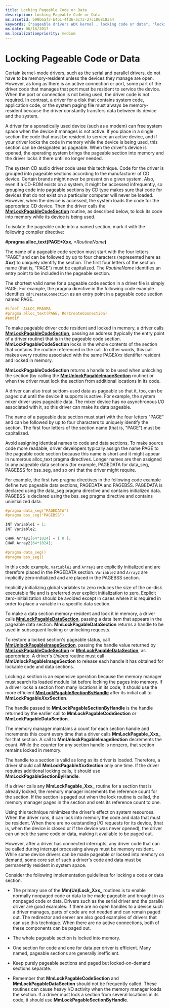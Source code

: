 ```yaml
---
title: Locking Pageable Code or Data
description: Locking Pageable Code or Data
ms.assetid: b99b6af3-b4b1-4fd6-ac73-27c1068183a4
keywords: ["pageable drivers WDK kernel , locking code or data", "locking WDK pageable drivers", "restoring pageable status", "resident code WDK pageable drivers", "isolating pageable code", "PAGE keyword WDK"]
ms.date: 06/16/2017
ms.localizationpriority: medium
---
```


# Locking Pageable Code or Data





Certain kernel-mode drivers, such as the serial and parallel drivers, do not have to be memory-resident unless the devices they manage are open. However, as long as there is an active connection or port, some part of the driver code that manages that port must be resident to service the device. When the port or connection is not being used, the driver code is not required. In contrast, a driver for a disk that contains system code, application code, or the system paging file must always be memory-resident because the driver constantly transfers data between its device and the system.

A driver for a sporadically used device (such as a modem) can free system space when the device it manages is not active. If you place in a single section the code that must be resident to service an active device, and if your driver locks the code in memory while the device is being used, this section can be designated as pageable. When the driver's device is opened, the operating system brings the pageable section into memory and the driver locks it there until no longer needed.

The system CD audio driver code uses this technique. Code for the driver is grouped into pageable sections according to the manufacturer of CD device. Certain brands might never be present on a given system. Also, even if a CD-ROM exists on a system, it might be accessed infrequently, so grouping code into pageable sections by CD type makes sure that code for devices that do not exist on a particular computer will never be loaded. However, when the device is accessed, the system loads the code for the appropriate CD device. Then the driver calls the [**MmLockPagableCodeSection**](https://docs.microsoft.com/windows-hardware/drivers/ddi/content/wdm/nf-wdm-mmlockpagablecodesection) routine, as described below, to lock its code into memory while its device is being used.

To isolate the pageable code into a named section, mark it with the following compiler directive:

**\#pragma alloc\_text(PAGE*Xxx**<em>, *RoutineName</em>**)**

The name of a pageable code section must start with the four letters "PAGE" and can be followed by up to four characters (represented here as **_Xxx_**) to uniquely identify the section. The first four letters of the section name (that is, "PAGE") must be capitalized. The *RoutineName* identifies an entry point to be included in the pageable section.

The shortest valid name for a pageable code section in a driver file is simply PAGE. For example, the pragma directive in the following code example identifies `RdrCreateConnection` as an entry point in a pageable code section named PAGE.

```cpp
#ifdef  ALLOC_PRAGMA 
#pragma alloc_text(PAGE, RdrCreateConnection) 
#endif 
```

To make pageable driver code resident and locked in memory, a driver calls [**MmLockPagableCodeSection**](https://docs.microsoft.com/windows-hardware/drivers/ddi/content/wdm/nf-wdm-mmlockpagablecodesection), passing an address (typically the entry point of a driver routine) that is in the pageable code section. **MmLockPagableCodeSection** locks in the whole contents of the section that contains the routine referenced in the call. In other words, this call makes every routine associated with the same PAGE*Xxx* identifier resident and locked in memory.

**MmLockPagableCodeSection** returns a handle to be used when unlocking the section (by calling the [**MmUnlockPagableImageSection**](https://docs.microsoft.com/windows-hardware/drivers/ddi/content/wdm/nf-wdm-mmunlockpagableimagesection) routine) or when the driver must lock the section from additional locations in its code.

A driver can also treat seldom-used data as pageable so that it, too, can be paged out until the device it supports is active. For example, the system mixer driver uses pageable data. The mixer device has no asynchronous I/O associated with it, so this driver can make its data pageable.

The name of a pageable data section must start with the four letters "PAGE" and can be followed by up to four characters to uniquely identify the section. The first four letters of the section name (that is, "PAGE") must be capitalized.

Avoid assigning identical names to code and data sections. To make source code more readable, driver developers typically assign the name PAGE to the pageable code section because this name is short and it might appear in numerous alloc\_text pragma directives. Longer names are then assigned to any pageable data sections (for example, PAGEDATA for data\_seg, PAGEBSS for bss\_seg, and so on) that the driver might require.

For example, the first two pragma directives in the following code example define two pageable data sections, PAGEDATA and PAGEBSS. PAGEDATA is declared using the data\_seg pragma directive and contains initialized data. PAGEBSS is declared using the bss\_seg pragma directive and contains uninitialized data.

```cpp
#pragma data_seg("PAGEDATA")
#pragma bss_seg("PAGEBSS")

INT Variable1 = 1;
INT Variable2;

CHAR Array1[64*1024] = { 0 };
CHAR Array2[64*1024];

#pragma data_seg()
#pragma bss_seg()
```

In this code example, `Variable1` and `Array1` are explicitly initialized and are therefore placed in the PAGEDATA section. `Variable2` and `Array2` are implicitly zero-initialized and are placed in the PAGEBSS section.

Implicitly initializing global variables to zero reduces the size of the on-disk executable file and is preferred over explicit initialization to zero. Explicit zero-initialization should be avoided except in cases where it is required in order to place a variable in a specific data section.

To make a data section memory-resident and lock it in memory, a driver calls [**MmLockPagableDataSection**](https://docs.microsoft.com/windows-hardware/drivers/ddi/content/wdm/nf-wdm-mmlockpagabledatasection), passing a data item that appears in the pageable data section. **MmLockPagableDataSection** returns a handle to be used in subsequent locking or unlocking requests.

To restore a locked section's pageable status, call [**MmUnlockPagableImageSection**](https://docs.microsoft.com/windows-hardware/drivers/ddi/content/wdm/nf-wdm-mmunlockpagableimagesection), passing the handle value returned by [**MmLockPagableCodeSection**](https://docs.microsoft.com/windows-hardware/drivers/ddi/content/wdm/nf-wdm-mmlockpagablecodesection) or [**MmLockPagableDataSection**](https://docs.microsoft.com/windows-hardware/drivers/ddi/content/wdm/nf-wdm-mmlockpagabledatasection), as appropriate. A driver's [*Unload*](https://docs.microsoft.com/windows-hardware/drivers/ddi/content/wdm/nc-wdm-driver_unload) routine must call **MmUnlockPagableImageSection** to release each handle it has obtained for lockable code and data sections.

Locking a section is an expensive operation because the memory manager must search its loaded module list before locking the pages into memory. If a driver locks a section from many locations in its code, it should use the more efficient [**MmLockPagableSectionByHandle**](https://docs.microsoft.com/windows-hardware/drivers/ddi/content/ntddk/nf-ntddk-mmlockpagablesectionbyhandle) after its initial call to **MmLockPagable*Xxx*Section**.

The handle passed to **MmLockPagableSectionByHandle** is the handle returned by the earlier call to **MmLockPagableCodeSection** or **MmLockPagableDataSection**.

The memory manager maintains a count for each section handle and increments this count every time that a driver calls **MmLockPagable_Xxx_** for that section. A call to **MmUnlockPagableImageSection** decrements the count. While the counter for any section handle is nonzero, that section remains locked in memory.

The handle to a section is valid as long as its driver is loaded. Therefore, a driver should call **MmLockPagable*Xxx*Section** only one time. If the driver requires additional locking calls, it should use **MmLockPagableSectionByHandle**.

If a driver calls any **MmLockPagable_Xxx_** routine for a section that is already locked, the memory manager increments the reference count for the section. If the section is paged out when the lock routine is called, the memory manager pages in the section and sets its reference count to one.

Using this technique minimizes the driver's effect on system resources. When the driver runs, it can lock into memory the code and data that must be resident. When there are no outstanding I/O requests for its device, (that is, when the device is closed or if the device was never opened), the driver can unlock the same code or data, making it available to be paged out.

However, after a driver has connected interrupts, any driver code that can be called during interrupt processing always must be memory resident. While some device drivers can be made pageable or locked into memory on demand, some core set of such a driver's code and data must be permanently resident in system space.

Consider the following implementation guidelines for locking a code or data section.

- The primary use of the **Mm(Un)Lock_Xxx_** routines is to enable normally nonpaged code or data to be made pageable and brought in as nonpaged code or data. Drivers such as the serial driver and the parallel driver are good examples: if there are no open handles to a device such a driver manages, parts of code are not needed and can remain paged out. The redirector and server are also good examples of drivers that can use this technique. When there are no active connections, both of these components can be paged out.

- The whole pageable section is locked into memory.

- One section for code and one for data per driver is efficient. Many named, pageable sections are generally inefficient.

- Keep purely pageable sections and paged but locked-on-demand sections separate.

- Remember that **MmLockPagableCodeSection** and **MmLockPagableDataSection** should not be frequently called. These routines can cause heavy I/O activity when the memory manager loads the section. If a driver must lock a section from several locations in its code, it should use **MmLockPagableSectionByHandle**.

 

 




